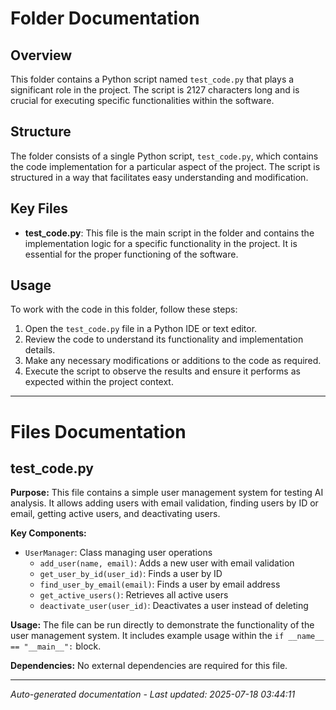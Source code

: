 # Folder Documentation

## Overview
This folder contains a Python script named `test_code.py` that plays a significant role in the project. The script is 2127 characters long and is crucial for executing specific functionalities within the software.

## Structure
The folder consists of a single Python script, `test_code.py`, which contains the code implementation for a particular aspect of the project. The script is structured in a way that facilitates easy understanding and modification.

## Key Files
- **test_code.py**: This file is the main script in the folder and contains the implementation logic for a specific functionality in the project. It is essential for the proper functioning of the software.

## Usage
To work with the code in this folder, follow these steps:
1. Open the `test_code.py` file in a Python IDE or text editor.
2. Review the code to understand its functionality and implementation details.
3. Make any necessary modifications or additions to the code as required.
4. Execute the script to observe the results and ensure it performs as expected within the project context.

---

# Files Documentation

## test_code.py

**Purpose:** This file contains a simple user management system for testing AI analysis. It allows adding users with email validation, finding users by ID or email, getting active users, and deactivating users.

**Key Components:**
- `UserManager`: Class managing user operations
  - `add_user(name, email)`: Adds a new user with email validation
  - `get_user_by_id(user_id)`: Finds a user by ID
  - `find_user_by_email(email)`: Finds a user by email address
  - `get_active_users()`: Retrieves all active users
  - `deactivate_user(user_id)`: Deactivates a user instead of deleting

**Usage:** The file can be run directly to demonstrate the functionality of the user management system. It includes example usage within the `if __name__ == "__main__":` block.

**Dependencies:** No external dependencies are required for this file.

---
*Auto-generated documentation - Last updated: 2025-07-18 03:44:11*

